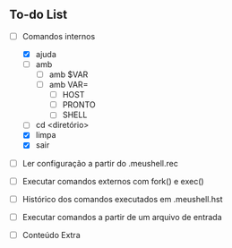 ## To-do List
- [ ] Comandos internos
    - [x] ajuda
    - [ ] amb
        - [ ] amb $VAR
        - [ ] amb VAR=<valor>
            - [ ] HOST
            - [ ] PRONTO
            - [ ] SHELL
    - [ ] cd <diretório>
    - [x] limpa
    - [x] sair
- [ ] Ler configuração a partir do .meushell.rec
- [ ] Executar comandos externos com fork() e exec()
- [ ] Histórico dos comandos executados em .meushell.hst
- [ ] Executar comandos a partir de um arquivo de entrada
- [ ] Conteúdo Extra

